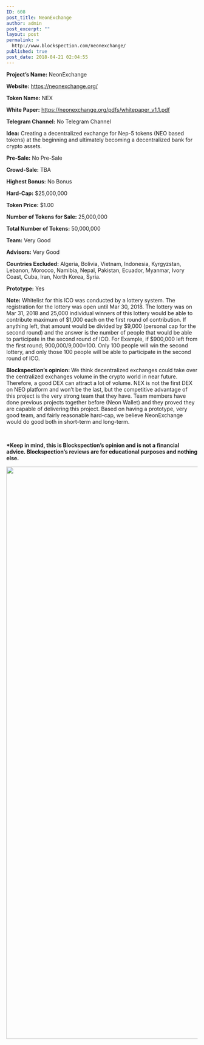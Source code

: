 ```yaml
---
ID: 608
post_title: NeonExchange
author: admin
post_excerpt: ""
layout: post
permalink: >
  http://www.blockspection.com/neonexchange/
published: true
post_date: 2018-04-21 02:04:55
---
```

<strong>Project’s Name:</strong> NeonExchange

<strong>Website:</strong> <a href="https://neonexchange.org/">https://neonexchange.org/</a>

<strong>Token Name:</strong> NEX

<strong>White Paper:</strong> <a href="https://neonexchange.org/pdfs/whitepaper_v1.1.pdf">https://neonexchange.org/pdfs/whitepaper_v1.1.pdf</a>

<strong>Telegram Channel:</strong> No Telegram Channel

<strong>Idea:</strong> Creating a decentralized exchange for Nep-5 tokens (NEO based tokens) at the beginning and ultimately becoming a decentralized bank for crypto assets.

<strong>Pre-Sale:</strong> No Pre-Sale

<strong>Crowd-Sale:</strong> TBA

<strong>Highest Bonus:</strong> No Bonus

<strong>Hard-Cap:</strong> $25,000,000

<strong>Token Price:</strong> $1.00

<strong>Number of Tokens for Sale:</strong> 25,000,000

<strong>Total Number of Tokens:</strong> 50,000,000

<strong>Team:</strong> Very Good

<strong>Advisors:</strong> Very Good

<strong>Countries Excluded:</strong> Algeria, Bolivia, Vietnam, Indonesia, Kyrgyzstan, Lebanon, Morocco, Namibia, Nepal, Pakistan, Ecuador, Myanmar, Ivory Coast, Cuba, Iran, North Korea, Syria.

<strong>Prototype:</strong> Yes

<strong>Note:</strong> Whitelist for this ICO was conducted by a lottery system. The registration for the lottery was open until Mar 30, 2018. The lottery was on Mar 31, 2018 and 25,000 individual winners of this lottery would be able to contribute maximum of $1,000 each on the first round of contribution. If anything left, that amount would be divided by $9,000 (personal cap for the second round) and the answer is the number of people that would be able to participate in the second round of ICO. For Example, if $900,000 left from the first round; 900,000/9,000=100. Only 100 people will win the second lottery, and only those 100 people will be able to participate in the second round of ICO.

<strong>Blockspection’s opinion: </strong>We think decentralized exchanges could take over the centralized exchanges volume in the crypto world in near future. Therefore, a good DEX can attract a lot of volume. NEX is not the first DEX on NEO platform and won’t be the last, but the competitive advantage of this project is the very strong team that they have. Team members have done previous projects together before (Neon Wallet) and they proved they are capable of delivering this project. Based on having a prototype, very good team, and fairly reasonable hard-cap, we believe NeonExchange would do good both in short-term and long-term.

<strong> </strong>

<strong>*Keep in mind, this is Blockspection’s opinion and is not a financial advice. Blockspection’s reviews are for educational purposes and nothing else.</strong>

<a href="http://www.blockspection.com/wp-content/uploads/2018/04/Roadmap.png"><img class="alignnone size-full wp-image-627" src="http://www.blockspection.com/wp-content/uploads/2018/04/Roadmap.png" alt="" width="2880" height="1508" /></a>